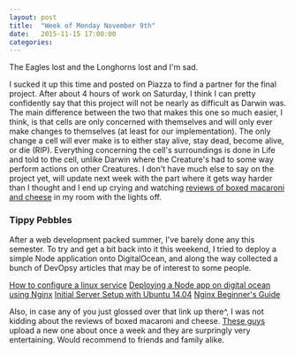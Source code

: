```yaml
---
layout: post
title:  "Week of Monday November 9th"
date:   2015-11-15 17:00:00
categories: 
---
```

The Eagles lost and the Longhorns lost and I'm sad.

I sucked it up this time and posted on Piazza to find a partner for the final project. After about 4 hours of work on Saturday, I think I can pretty confidently say that this project will not be nearly as difficult as Darwin was. The main difference between the two that makes this one so much easier, I think, is that cells are only concerned with themselves and will only ever make changes to themselves (at least for our implementation). The only change a cell will ever make is to either stay alive, stay dead, become alive, or die (RIP). Everything concerning the cell's surroundings is done in Life and told to the cell, unlike Darwin where the Creature's had to some way perform actions on other Creatures. I don't have much else to say on the project yet, will update next week with the part where it gets way harder than I thought and I end up crying and watching [reviews of boxed macaroni and cheese](https://www.youtube.com/watch?v=xsWF91GhOik) in my room with the lights off.


### Tippy Pebbles

After a web development packed summer, I've barely done any this semester. To try and get a bit back into it this weekend, I tried to deploy a simple Node application onto DigitalOcean, and along the way collected a bunch of DevOpsy articles that may be of interest to some people. 

[How to configure a linux service](https://www.digitalocean.com/community/tutorials/how-to-configure-a-linux-service-to-start-automatically-after-a-crash-or-reboot-part-1-practical-examples)
[Deploying a Node app on digital ocean using Nginx](http://ryanchristiani.com/deploying-a-node-app-on-digital-ocean-using-nginx/)
[Initial Server Setup with Ubuntu 14.04](https://www.digitalocean.com/community/tutorials/initial-server-setup-with-ubuntu-14-04)
[Nginx Beginner's Guide](http://nginx.org/en/docs/beginners_guide.html)

Also, in case any of you just glossed over that link up there^, I was not kidding about the reviews of boxed macaroni and cheese. [These guys](https://www.youtube.com/playlist?list=PLmqeFKoBmT0I_glrgD5zC8NEXgTQ_-Jx_) upload a new one about once a week and they are surpringly very entertaining. Would recommend to friends and family alike.

